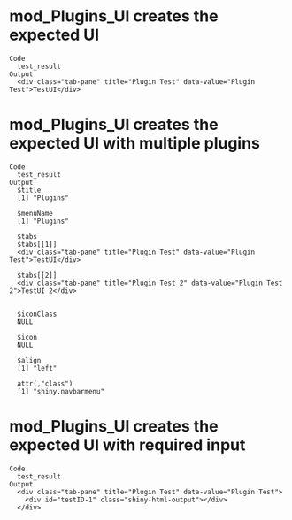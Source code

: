 # mod_Plugins_UI creates the expected UI

    Code
      test_result
    Output
      <div class="tab-pane" title="Plugin Test" data-value="Plugin Test">TestUI</div>

# mod_Plugins_UI creates the expected UI with multiple plugins

    Code
      test_result
    Output
      $title
      [1] "Plugins"
      
      $menuName
      [1] "Plugins"
      
      $tabs
      $tabs[[1]]
      <div class="tab-pane" title="Plugin Test" data-value="Plugin Test">TestUI</div>
      
      $tabs[[2]]
      <div class="tab-pane" title="Plugin Test 2" data-value="Plugin Test 2">TestUI 2</div>
      
      
      $iconClass
      NULL
      
      $icon
      NULL
      
      $align
      [1] "left"
      
      attr(,"class")
      [1] "shiny.navbarmenu"

# mod_Plugins_UI creates the expected UI with required input

    Code
      test_result
    Output
      <div class="tab-pane" title="Plugin Test" data-value="Plugin Test">
        <div id="testID-1" class="shiny-html-output"></div>
      </div>

